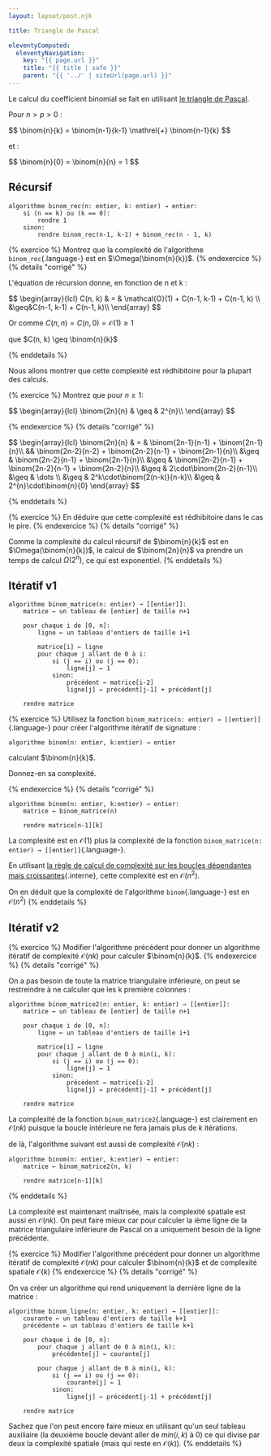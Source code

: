 ```yaml
---
layout: layout/post.njk

title: Triangle de Pascal

eleventyComputed:
  eleventyNavigation:
    key: "{{ page.url }}"
    title: "{{ title | safe }}"
    parent: "{{ '../' | siteUrl(page.url) }}"
---
```


Le calcul du coefficient binomial se fait en utilisant [le triangle de Pascal](https://fr.wikipedia.org/wiki/Triangle_de_Pascal).

Pour $n > p > 0$ :

<div>
$$
\binom{n}{k} = \binom{n-1}{k-1} \mathrel{+} \binom{n-1}{k}
$$
</div>

et :

<div>
$$
\binom{n}{0} = \binom{n}{n} = 1
$$
</div>

## Récursif

```pseudocode
algorithme binom_rec(n: entier, k: entier) → entier:
    si (n == k) ou (k == 0):
        rendre 1
    sinon:
        rendre binom_rec(n-1, k-1) + binom_rec(n - 1, k)
```

{% exercice %}
Montrez que la complexité de l'algorithme `binom_rec`{.language-} est en $\Omega(\binom{n}{k})$.
{% endexercice %}
{% details "corrigé" %}

L'équation de récursion donne, en fonction de n et k :

<div>
$$
\begin{array}{lcl}
C(n, k) & = & \mathcal{O}(1) + C(n-1, k-1) + C(n-1, k) \\
&\geq&C(n-1, k-1) + C(n-1, k)\\
\end{array}
$$
</div>

Or comme $C(n, n) = C(n, 0) = \mathcal{O}(1) \geq 1$

que $C(n, k) \geq \binom{n}{k}$

{% enddetails %}

Nous allons montrer que cette complexité est rédhibitoire pour la plupart des calculs.

{% exercice %}
Montrez que pour $n \geq 1$:

<div>
$$
\begin{array}{lcl}
\binom{2n}{n} & \geq & 2^{n}\\
\end{array}
$$
</div>

{% endexercice %}
{% details "corrigé" %}

<div>
$$
\begin{array}{lcl}
\binom{2n}{n} & = & \binom{2n-1}{n-1} + \binom{2n-1}{n}\\
              &&  \binom{2n-2}{n-2} + \binom{2n-2}{n-1} + \binom{2n-1}{n}\\
              &\geq  & \binom{2n-2}{n-1} + \binom{2n-1}{n}\\
              &\geq & \binom{2n-2}{n-1} + \binom{2n-2}{n-1} + \binom{2n-2}{n}\\
              &\geq & 2\cdot\binom{2n-2}{n-1}\\
              &\geq & \dots \\
              &\geq & 2^k\cdot\binom{2(n-k)}{n-k}\\
              &\geq & 2^{n}\cdot\binom{n}{0}
\end{array}
$$
</div>

{% enddetails %}

{% exercice %}
En déduire que cette complexité est rédhibitoire dans le cas le pire.
{% endexercice %}
{% details "corrigé" %}

Comme la complexité du calcul récursif de $\binom{n}{k}$ est en $\Omega(\binom{n}{k})$, le calcul de $\binom{2n}{n}$ va prendre un temps de calcul $\Omega(2^n)$, ce qui est exponentiel.
{% enddetails %}

## Itératif v1

```pseudocode/
algorithme binom_matrice(n: entier) → [[entier]]:
    matrice ← un tableau de [entier] de taille n+1

    pour chaque i de [0, n]:
        ligne ← un tableau d'entiers de taille i+1

        matrice[i] ← ligne
        pour chaque j allant de 0 à i:
            si (j == i) ou (j == 0):
                ligne[j] ← 1
            sinon:
                précédent ← matrice[i-2]
                ligne[j] ← précédent[j-1] + précédent[j]

    rendre matrice
```

{% exercice %}
Utilisez la fonction `binom_matrice(n: entier) → [[entier]]`{.language-} pour créer l'algorithme itératif de signature :

```pseudocode
algorithme binom(n: entier, k:entier) → entier
```

calculant $\binom{n}{k}$.

Donnez-en sa complexité.

{% endexercice %}
{% details "corrigé" %}

```pseudocode
algorithme binom(n: entier, k:entier) → entier:
    matrice ← binom_matrice(n)

    rendre matrice[n-1][k]
```

La complexité est en $\mathcal{O}(1)$ plus la complexité de la fonction `binom_matrice(n: entier) → [[entier]]`{.language-}.

En utilisant [la règle de calcul de complexité sur les boucles dépendantes mais croissantes](../../complexité-calculs/règles-de-calcul/#règle-croissance){.interne}, cette complexité est en $\mathcal{O}(n^2)$.

On en déduit que la complexité de l'algorithme `binom`{.language-} est en $\mathcal{O}(n^2)$
{% enddetails %}

## Itératif v2

{% exercice %}
Modifier l'algorithme précédent pour donner un algorithme itératif de complexité $\mathcal{O}(nk)$ pour calculer $\binom{n}{k}$.
{% endexercice %}
{% details "corrigé" %}

On a pas besoin de toute la matrice triangulaire inférieure, on peut se restreindre à ne calculer que les k première colonnes :

```pseudocode/
algorithme binom_matrice2(n: entier, k: entier) → [[entier]]:
    matrice ← un tableau de [entier] de taille n+1

    pour chaque i de [0, n]:
        ligne ← un tableau d'entiers de taille i+1

        matrice[i] ← ligne
        pour chaque j allant de 0 à min(i, k):
            si (j == i) ou (j == 0):
                ligne[j] ← 1
            sinon:
                précédent ← matrice[i-2]
                ligne[j] ← précédent[j-1] + précédent[j]

    rendre matrice
```

La complexité de la fonction `binom_matrice2`{.language-} est clairement en $\mathcal{O}(nk)$ puisque la boucle intérieure ne fera jamais plus de $k$ itérations.

de là, l'algorithme suivant est aussi de complexité $\mathcal{O}(nk)$ :

```pseudocode
algorithme binom(n: entier, k:entier) → entier:
    matrice ← binom_matrice2(n, k)

    rendre matrice[n-1][k]
```

{% enddetails %}

La complexité est maintenant maîtrisée, mais la complexité spatiale est aussi en $\mathcal{O}(nk)$. On peut faire mieux car pour calculer la $i$ème ligne de la matrice triangulaire inférieure de Pascal on a uniquement besoin de la ligne précédente.

{% exercice %}
Modifier l'algorithme précédent pour donner un algorithme itératif de complexité $\mathcal{O}(nk)$ pour calculer $\binom{n}{k}$ et de complexité spatiale $\mathcal{O}(k)$
{% endexercice %}
{% details "corrigé" %}

On va créer un algorithme qui rend uniquement la dernière ligne de la matrice :

```pseudocode/
algorithme binom_ligne(n: entier, k: entier) → [[entier]]:
    courante ← un tableau d'entiers de taille k+1
    précédente ← un tableau d'entiers de taille k+1

    pour chaque i de [0, n]:
        pour chaque j allant de 0 à min(i, k):
            précédente[j] ← courante[j]

        pour chaque j allant de 0 à min(i, k):
            si (j == i) ou (j == 0):
                courante[j] ← 1
            sinon:
                ligne[j] ← précédent[j-1] + précédent[j]

    rendre matrice
```

Sachez que l'on peut encore faire mieux en utilisant qu'un seul tableau auxiliaire (la deuxième boucle devant aller de $min(i, k)$ à 0) ce qui divise par deux la complexité spatiale (mais qui reste en $\mathcal{O}(k)$).
{% enddetails %}
